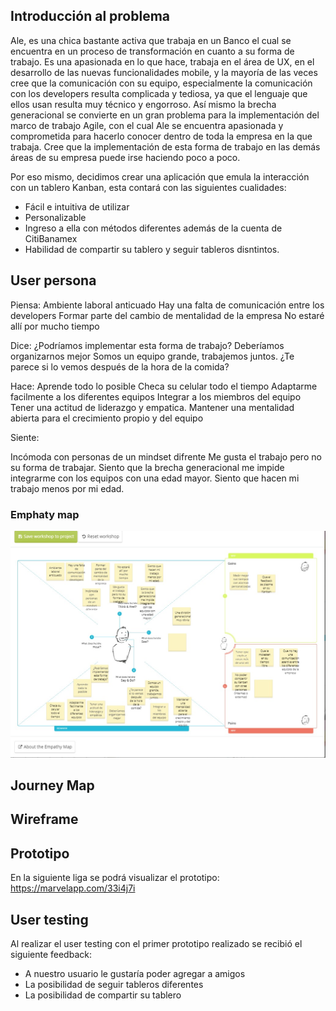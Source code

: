 ## Introducción al problema

Ale, es una chica bastante activa que trabaja en un Banco el cual se encuentra en un proceso de transformación en cuanto a su forma de trabajo. 
Es una apasionada en lo que hace, trabaja en el área de UX, en el desarrollo de las nuevas funcionalidades mobile, y la mayoría de las veces cree que la comunicación con su equipo, especialmente la comunicación con los developers resulta complicada y tediosa, ya que el lenguaje que ellos usan resulta muy técnico y engorroso. 
Así mismo la brecha generacional se convierte en un gran problema para la implementación del marco de trabajo Agile, con el cual Ale se encuentra apasionada y  comprometida para hacerlo conocer dentro de toda la empresa en la que trabaja.
Cree que la implementación de esta forma de trabajo en las demás áreas de su empresa puede irse haciendo poco a poco.

Por eso mismo, decidimos crear una aplicación que emula la interacción con un tablero Kanban, esta contará con las siguientes cualidades:

* Fácil e intuitiva de utilizar
* Personalizable
* Ingreso a ella con métodos diferentes además de la cuenta de CitiBanamex
* Habilidad de compartir su tablero y seguir tableros disntintos.


## User persona

Piensa:
Ambiente laboral anticuado
Hay una falta de comunicación entre los developers
Formar parte del cambio de mentalidad de la empresa
No estaré allí por mucho tiempo

Dice:
¿Podríamos implementar esta forma de trabajo?
Deberíamos organizarnos mejor
Somos un equipo grande, trabajemos juntos.
¿Te parece si lo vemos después de la hora de la comida?


Hace:
Aprende todo lo posible
Checa su celular todo el tiempo
Adaptarme facilmente a los diferentes equipos
Integrar a los miembros del equipo
Tener una actitud de liderazgo y empatica.
Mantener una mentalidad abierta para el crecimiento propio y del equipo

Siente:

Incómoda con personas de un mindset difrente
Me gusta el trabajo pero no su forma de trabajar.
Siento que la brecha generacional me impide integrarme con los equipos con una edad mayor.
Siento que hacen mi trabajo menos por mi edad.

### Emphaty map
<img src = "assets/image/emphatymap.jpg">

## Journey Map

## Wireframe

## Prototipo
En la siguiente liga se podrá visualizar el prototipo: https://marvelapp.com/33i4j7i
##  User testing



Al realizar el user testing con el primer prototipo realizado se recibió el siguiente feedback:

* A nuestro usuario le gustaría poder agregar a amigos
* La posibilidad de seguir tableros diferentes
* La posibilidad de compartir su tablero


